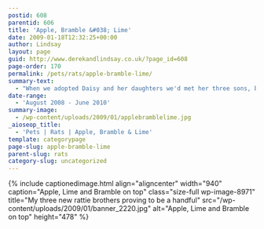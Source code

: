 ```yaml
---
postid: 608
parentid: 606
title: 'Apple, Bramble &#038; Lime'
date: 2009-01-18T12:32:25+00:00
author: Lindsay
layout: page
guid: http://www.derekandlindsay.co.uk/?page_id=608
page-order: 170
permalink: /pets/rats/apple-bramble-lime/
summary-text:
  - "When we adopted Daisy and her daughters we'd met her three sons, but didn't feel able to offer them a home at that time.  That feeling didn't last long and a few weeks later we headed back and adopted the rest of the family."
date-range:
  - 'August 2008 - June 2010'
summary-image:
  - /wp-content/uploads/2009/01/applebramblelime.jpg
_aioseop_title:
  - 'Pets | Rats | Apple, Bramble & Lime'
template: categorypage
page-slug: apple-bramble-lime
parent-slug: rats
category-slug: uncategorized
---
```

{% include captionedimage.html align="aligncenter" width="940" caption="Apple, Lime and Bramble on top" class="size-full wp-image-8971" title="My three new rattie brothers proving to be a handful" src="/wp-content/uploads/2009/01/banner_2220.jpg" alt="Apple, Lime and Bramble on top" height="478" %} 

<p style="text-align: center;">
